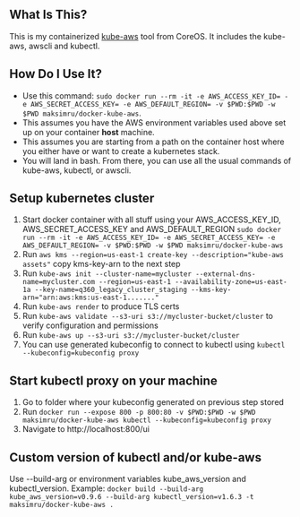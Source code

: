 ## What Is This?
This is my containerized [kube-aws](https://github.com/coreos/kube-aws/releases) tool from CoreOS. It includes the kube-aws, awscli and kubectl.

## How Do I Use It?
* Use this command: `sudo docker run --rm -it -e AWS_ACCESS_KEY_ID= -e AWS_SECRET_ACCESS_KEY= -e AWS_DEFAULT_REGION= -v $PWD:$PWD -w $PWD maksimru/docker-kube-aws`.
* This assumes you have the AWS environment variables used above set up on your container __host__ machine.
* This assumes you are starting from a path on the container host where you either have or want to create a kubernetes stack.
* You will land in bash. From there, you can use all the usual commands of kube-aws, kubectl, or awscli.

## Setup kubernetes cluster
1) Start docker container with all stuff using your AWS_ACCESS_KEY_ID, AWS_SECRET_ACCESS_KEY and AWS_DEFAULT_REGION
`sudo docker run --rm -it -e AWS_ACCESS_KEY_ID= -e AWS_SECRET_ACCESS_KEY= -e AWS_DEFAULT_REGION= -v $PWD:$PWD -w $PWD maksimru/docker-kube-aws`
2) Run `aws kms --region=us-east-1 create-key --description="kube-aws assets"`
copy kms-key-arn to the next step
3) Run `kube-aws init --cluster-name=mycluster --external-dns-name=mycluster.com --region=us-east-1 --availability-zone=us-east-1a --key-name=q360_legacy_cluster_staging --kms-key-arn="arn:aws:kms:us-east-1......."`
4) Run `kube-aws render` to produce TLS certs
5) Run `kube-aws validate --s3-uri s3://mycluster-bucket/cluster` to verify configuration and permissions
6) Run `kube-aws up --s3-uri s3://mycluster-bucket/cluster`
7) You can use generated kubeconfig to connect to kubectl using `kubectl --kubeconfig=kubeconfig proxy`

## Start kubectl proxy on your machine
1) Go to folder where your kubeconfig generated on previous step stored
2) Run `docker run --expose 800 -p 800:80 -v $PWD:$PWD -w $PWD maksimru/docker-kube-aws kubectl --kubeconfig=kubeconfig proxy`
3) Navigate to http://localhost:800/ui

## Custom version of kubectl and/or kube-aws
Use --build-arg or environment variables kube_aws_version and kubectl_version. Example:
`docker build --build-arg kube_aws_version=v0.9.6 --build-arg kubectl_version=v1.6.3 -t maksimru/docker-kube-aws .`
